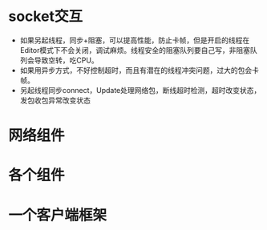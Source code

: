 # socket交互
  * 如果另起线程，同步+阻塞，可以提高性能，防止卡帧，但是开启的线程在Editor模式下不会关闭，调试麻烦。线程安全的阻塞队列要自己写，非阻塞队列会导致空转，吃CPU。
  * 如果用异步方式，不好控制超时，而且有潜在的线程冲突问题，过大的包会卡帧。
  * 另起线程同步connect，Update处理网络包，断线超时检测，超时改变状态，发包收包异常改变状态
# 网络组件
# 各个组件
# 一个客户端框架